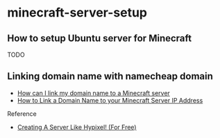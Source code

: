 # minecraft-server-setup


## How to setup Ubuntu server for Minecraft

TODO

## Linking domain name with namecheap domain

- [How can I link my domain name to a Minecraft server](https://www.namecheap.com/support/knowledgebase/article.aspx/9765/2208/how-can-i-link-my-domain-name-to-a-minecraft-server)
- [How to Link a Domain Name to your Minecraft Server IP Address](https://www.youtube.com/watch?v=PitumPvxrLA)

Reference

- [Creating A Server Like Hypixel! (For Free)](https://www.youtube.com/watch?v=WGVsD2Rs9Pg)
